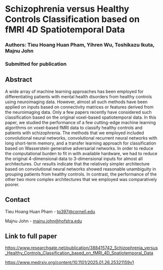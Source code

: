 # Schizophrenia versus Healthy Controls Classification based on fMRI 4D Spatiotemporal Data

### Authors: Tieu Hoang Huan Pham, Yihren Wu, Toshikazu Ikuta, Majnu John

### Submitted for publication

## Abstract

A wide array of machine learning approaches has been employed for differentiating patients with mental health disorders from healthy controls using neuroimaging data. However, almost all such methods have been applied on inputs based on connectivity matrices or features derived from the neuroimaging data. Only a few papers recently have considered such classification based on the original voxel-based spatiotemporal data. In this paper, we studied the performance of a few cutting-edge machine learning algorithms on voxel-based fMRI data to classify healthy controls and patients with schizophrenia. The methods that we employed included convolutional neural networks, convolutional recurrent neural networks with long short-term memory, and a transfer learning approach for classification based on Wasserstein generative adversarial networks. In order to reduce the computational burden to fit in with available hardware, we had to reduce the original 4-dimensional data to 3-dimensional inputs for almost all architectures. Our results indicate that the relatively simpler architecture based on convolutional neural networks showed reasonable unambiguity in grouping patients from healthy controls. In contrast, the performance of the other two more complex architectures that we employed was comparatively poorer.

## Contact

Tieu Hoang Huan Pham - tp397@cornell.edu

Majnu John - majnu.john@hofstra.edu

## Link to full paper

https://www.researchgate.net/publication/388415742_Schizophrenia_versus_Healthy_Controls_Classification_based_on_fMRI_4D_Spatiotemporal_Data

https://www.medrxiv.org/content/10.1101/2025.01.26.25321159v1






